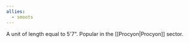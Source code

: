 ```yaml
---
allies:
  - smoots
---
```


A unit of length equal to 5'7". Popular in the [[Procyon|Procyon]] sector.